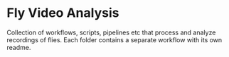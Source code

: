 # Fly Video Analysis

Collection of workflows, scripts, pipelines etc that process and analyze recordings of flies.
Each folder contains a separate workflow with its own readme.

